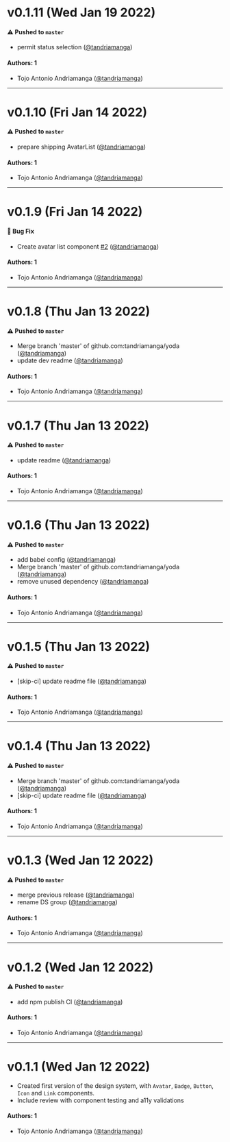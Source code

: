# v0.1.11 (Wed Jan 19 2022)

#### ⚠️ Pushed to `master`

- permit status selection ([@tandriamanga](https://github.com/tandriamanga))

#### Authors: 1

- Tojo Antonio Andriamanga ([@tandriamanga](https://github.com/tandriamanga))

---

# v0.1.10 (Fri Jan 14 2022)

#### ⚠️ Pushed to `master`

- prepare shipping AvatarList ([@tandriamanga](https://github.com/tandriamanga))

#### Authors: 1

- Tojo Antonio Andriamanga ([@tandriamanga](https://github.com/tandriamanga))

---

# v0.1.9 (Fri Jan 14 2022)

#### 🐛 Bug Fix

- Create avatar list component [#2](https://github.com/tandriamanga/yoda/pull/2) ([@tandriamanga](https://github.com/tandriamanga))

#### Authors: 1

- Tojo Antonio Andriamanga ([@tandriamanga](https://github.com/tandriamanga))

---

# v0.1.8 (Thu Jan 13 2022)

#### ⚠️ Pushed to `master`

- Merge branch 'master' of github.com:tandriamanga/yoda ([@tandriamanga](https://github.com/tandriamanga))
- update dev readme ([@tandriamanga](https://github.com/tandriamanga))

#### Authors: 1

- Tojo Antonio Andriamanga ([@tandriamanga](https://github.com/tandriamanga))

---

# v0.1.7 (Thu Jan 13 2022)

#### ⚠️ Pushed to `master`

- update readme ([@tandriamanga](https://github.com/tandriamanga))

#### Authors: 1

- Tojo Antonio Andriamanga ([@tandriamanga](https://github.com/tandriamanga))

---

# v0.1.6 (Thu Jan 13 2022)

#### ⚠️ Pushed to `master`

- add babel config ([@tandriamanga](https://github.com/tandriamanga))
- Merge branch 'master' of github.com:tandriamanga/yoda ([@tandriamanga](https://github.com/tandriamanga))
- remove unused dependency ([@tandriamanga](https://github.com/tandriamanga))

#### Authors: 1

- Tojo Antonio Andriamanga ([@tandriamanga](https://github.com/tandriamanga))

---

# v0.1.5 (Thu Jan 13 2022)

#### ⚠️ Pushed to `master`

- [skip-ci] update readme file ([@tandriamanga](https://github.com/tandriamanga))

#### Authors: 1

- Tojo Antonio Andriamanga ([@tandriamanga](https://github.com/tandriamanga))

---

# v0.1.4 (Thu Jan 13 2022)

#### ⚠️ Pushed to `master`

- Merge branch 'master' of github.com:tandriamanga/yoda ([@tandriamanga](https://github.com/tandriamanga))
- [skip-ci] update readme file ([@tandriamanga](https://github.com/tandriamanga))

#### Authors: 1

- Tojo Antonio Andriamanga ([@tandriamanga](https://github.com/tandriamanga))

---

# v0.1.3 (Wed Jan 12 2022)

#### ⚠️ Pushed to `master`

- merge previous release ([@tandriamanga](https://github.com/tandriamanga))
- rename DS group ([@tandriamanga](https://github.com/tandriamanga))

#### Authors: 1

- Tojo Antonio Andriamanga ([@tandriamanga](https://github.com/tandriamanga))

---

# v0.1.2 (Wed Jan 12 2022)

#### ⚠️ Pushed to `master`

- add npm publish CI ([@tandriamanga](https://github.com/tandriamanga))

#### Authors: 1

- Tojo Antonio Andriamanga ([@tandriamanga](https://github.com/tandriamanga))

---

# v0.1.1 (Wed Jan 12 2022)

- Created first version of the design system, with `Avatar`, `Badge`, `Button`, `Icon` and `Link` components.
- Include review with component testing and a11y validations

#### Authors: 1

- Tojo Antonio Andriamanga ([@tandriamanga](https://github.com/tandriamanga))

